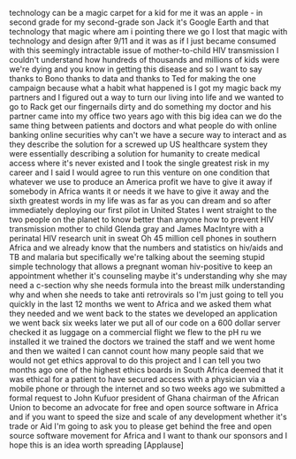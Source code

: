 
technology can be a magic carpet for a
kid for me it was an apple - in second
grade for my second-grade son Jack it&#39;s
Google Earth and that technology that
magic where am i pointing there we go
I lost that magic with technology and
design after 9/11 and it was as if I
just became consumed with this seemingly
intractable issue of mother-to-child HIV
transmission I couldn&#39;t understand how
hundreds of thousands and millions of
kids were we&#39;re dying and you know in
getting this disease and so I want to
say thanks to Bono
thanks to data and thanks to Ted for
making the one campaign because what a
habit what happened is I got my magic
back my partners and I figured out a way
to turn our living into life and we
wanted to go to Rack get our fingernails
dirty and do something my doctor and his
partner came into my office two years
ago with this big idea can we do the
same thing between patients and doctors
and what people do with online banking
online securities why can&#39;t we have a
secure way to interact and as they
describe the solution for a screwed up
US healthcare system they were
essentially describing a solution for
humanity to create medical access where
it&#39;s never existed and I took the single
greatest risk in my career and I said I
would agree to run this venture on one
condition that whatever we use to
produce an America profit we have to
give it away if somebody in Africa wants
it or needs it we have to give it away
and the sixth greatest words in my life
was as far as you can dream and so after
immediately deploying our first pilot in
United States I went straight to the two
people on the planet to know better than
anyone how to prevent HIV transmission
mother to child
Glenda gray and James MacIntyre with a
perinatal HIV research unit in sweat Oh
45 million cell phones in southern
Africa and we already know that the
numbers and statistics on hiv/aids and
TB and malaria but specifically we&#39;re
talking about the seeming
stupid simple technology that allows a
pregnant woman hiv-positive to keep an
appointment whether it&#39;s counseling
maybe it&#39;s understanding why she may
need a c-section why she needs formula
into the breast milk understanding why
and when she needs to take anti
retrovirals so I&#39;m just going to tell
you quickly in the last 12 months
we went to Africa and we asked them what
they needed and we went back to the
states we developed an application we
went back six weeks later we put all of
our code on a 600 dollar server checked
it as luggage on a commercial flight we
flew to the pH ru we installed it we
trained the doctors we trained the staff
and we went home and then we waited I
can cannot count how many people said
that we would not get ethics approval to
do this project and I can tell you two
months ago one of the highest ethics
boards in South Africa deemed that it
was ethical for a patient to have
secured access with a physician via a
mobile phone or through the internet and
so two weeks ago we submitted a formal
request to John Kufuor president of
Ghana
chairman of the African Union to become
an advocate for free and open source
software in Africa and if you want to
speed the size and scale of any
development whether it&#39;s trade or Aid
I&#39;m going to ask you to please get
behind the free and open source software
movement for Africa and I want to thank
our sponsors and I hope this is an idea
worth spreading
[Applause]
